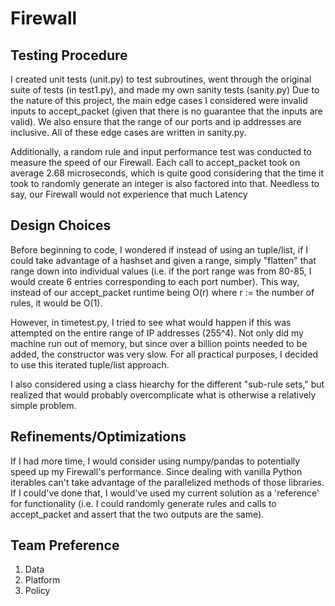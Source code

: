 # Firewall

## Testing Procedure

I created unit tests (unit.py) to test subroutines, went through the original suite of tests (in test1.py), and made my own sanity tests (sanity.py) Due to the nature of this project, the main edge cases I considered were invalid inputs to accept_packet (given that there is no guarantee that the inputs are valid). We also ensure that the range of our ports and ip addresses are inclusive. All of these edge cases are written in sanity.py.

Additionally, a random rule and input performance test was conducted to measure the speed of our Firewall. Each call to accept_packet took on average 2.68 microseconds, which is quite good considering that the time it took to randomly generate an integer is also factored into that. Needless to say, our Firewall would not experience that much Latency

## Design Choices

Before beginning to code, I wondered if instead of using an tuple/list, if I could take advantage of a hashset and given a range, simply "flatten" that range down into individual values (i.e. if the port range was from 80-85, I would create 6 entries corresponding to each port number). This way, instead of our accept_packet runtime being O(r) where r := the number of rules, it would be O(1). 

However, in timetest.py, I tried to see what would happen if this was attempted on the entire range of IP addresses (255^4). Not only did my machine run out of memory, but since over a billion points needed to be added, the constructor was very slow. For all practical purposes, I decided to use this iterated tuple/list approach.

I also considered using a class hiearchy for the different "sub-rule sets," but realized that would probably overcomplicate what is otherwise a relatively simple problem.

## Refinements/Optimizations

If I had more time, I would consider using numpy/pandas to potentially speed up my Firewall's performance. Since dealing with vanilla Python iterables can't take advantage of the parallelized methods of those libraries. If I could've done that, I would've used my current solution as a 'reference' for functionality (i.e. I could randomly generate rules and calls to accept_packet and assert that the two outputs are the same).

## Team Preference

1. Data
2. Platform
3. Policy
